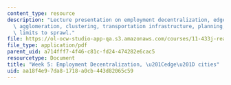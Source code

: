 ```yaml
---
content_type: resource
description: "Lecture presentation on employment decentralization, edge cities, local\
  \ agglomeration, clustering, transportation infrastructure, planning, and\r\nother\
  \ limits to sprawl."
file: https://ol-ocw-studio-app-qa.s3.amazonaws.com/courses/11-433j-real-estate-economics-fall-2008/aa18f4e97da81718a0cb443d82065c59_wk5.pdf
file_type: application/pdf
parent_uid: a714fff7-4f46-c81c-fd24-474282e6cac5
resourcetype: Document
title: "Week 5: Employment Decentralization, \u201Cedge\u201D cities"
uid: aa18f4e9-7da8-1718-a0cb-443d82065c59
---
```

